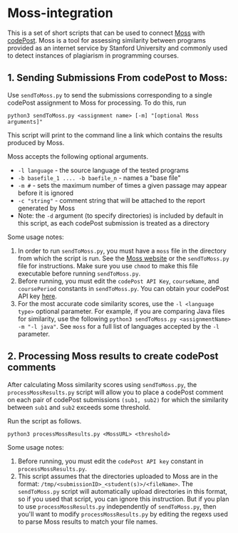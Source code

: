 # Moss-integration
This is a set of short scripts that can be used to connect [Moss](https://theory.stanford.edu/~aiken/moss/) with [codePost](https://codepost.io). Moss is a tool for assessing similarity between programs provided as an internet service by Stanford University and commonly used to detect instances of plagiarism in programming courses.

## 1. Sending Submissions From codePost to Moss:
Use `sendToMoss.py` to send the submissions corresponding to a single codePost assignment to Moss for processing. To do this, run

```
python3 sendToMoss.py <assignment name> [-m] "[optional Moss arguments]"
```

This script will print to the command line a link which contains the results produced by Moss.

Moss accepts the following optional arguments. 
* `-l language` - the source language of the tested programs
* `-b basefile_1 .... -b baefile_n` - names a "base file"
* `-m #` - sets the maximum number of times a given passage may appear before it is ignored
* `-c "string"` - comment string that will be attached to the report generated by Moss 
* Note: the `-d` argument (to specify directories) is included by default in this script, as each codePost submission is treated as a directory

Some usage notes:
1. In order to run `sendToMoss.py`, you must have a `moss` file in the directory from which the script is run. See the [Moss website](http://theory.stanford.edu/~aiken/moss/) or the `sendToMoss.py` file for instructions. Make sure you use `chmod` to make this file executable before running `sendToMoss.py`. 
2. Before running, you must edit the `codePost API Key`, `courseName`, and `coursePeriod` constants in `sendToMoss.py`. You can obtain your codePost API key [here](https://codepost.io/settings).
3. For the most accurate code similarity scores, use the `-l <language type>` optional parameter. For example,
  if you are comparing Java files for similarity, use the following `python3 sendToMoss.py <assignmentName> -m "-l java"`. See `moss`
  for a full list of languages accepted by the `-l` parameter.

## 2. Processing Moss results to create codePost comments
After calculating Moss similarity scores using `sendToMoss.py`, the `processMossResults.py` script will allow you to place a codePost comment on each pair of codePost submissions `(sub1, sub2)` for which the similarity between `sub1` and `sub2` exceeds some threshold.

Run the script as follows. 

```
python3 processMossResults.py <MossURL> <threshold>
```

Some usage notes:
1. Before running, you must edit the `codePost API key` constant in `processMossResults.py`. 
2. This script assumes that the directories uploaded to Moss are in the format: `/tmp/<submissionID>_<student(s)>/<fileName>`. The `sendToMoss.py` script will automatically upload directories in this format, so if you used that script, you can ignore this instruction. But if you plan to use `processMossResults.py` independently of `sendToMoss.py`, then you'll want to modify `processMossResults.py` by editing the regexs used to parse Moss results to match your file names.
